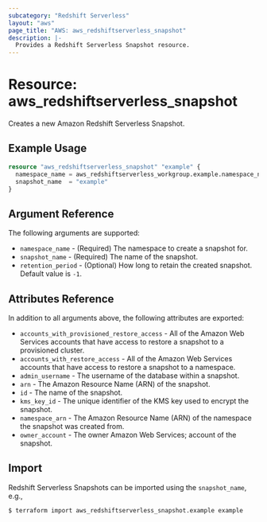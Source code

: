 ```yaml
---
subcategory: "Redshift Serverless"
layout: "aws"
page_title: "AWS: aws_redshiftserverless_snapshot"
description: |-
  Provides a Redshift Serverless Snapshot resource.
---
```


# Resource: aws_redshiftserverless_snapshot

Creates a new Amazon Redshift Serverless Snapshot.

## Example Usage

```terraform
resource "aws_redshiftserverless_snapshot" "example" {
  namespace_name = aws_redshiftserverless_workgroup.example.namespace_name
  snapshot_name  = "example"
}
```

## Argument Reference

The following arguments are supported:

* `namespace_name` - (Required) The namespace to create a snapshot for.
* `snapshot_name` - (Required) The name of the snapshot.
* `retention_period` - (Optional) How long to retain the created snapshot. Default value is `-1`.

## Attributes Reference

In addition to all arguments above, the following attributes are exported:

* `accounts_with_provisioned_restore_access` - All of the Amazon Web Services accounts that have access to restore a snapshot to a provisioned cluster.
* `accounts_with_restore_access` - All of the Amazon Web Services accounts that have access to restore a snapshot to a namespace.
* `admin_username` - The username of the database within a snapshot.
* `arn` - The Amazon Resource Name (ARN) of the snapshot.
* `id` - The name of the snapshot.
* `kms_key_id` - The unique identifier of the KMS key used to encrypt the snapshot.
* `namespace_arn` - The Amazon Resource Name (ARN) of the namespace the snapshot was created from.
* `owner_account` - The owner Amazon Web Services; account of the snapshot.

## Import

Redshift Serverless Snapshots can be imported using the `snapshot_name`, e.g.,

```
$ terraform import aws_redshiftserverless_snapshot.example example
```

<!-- cache-key: cdktf-0.17.0-pre.15 input-e7e95b2d7c6667520d82f2ec457b67e2a898bc35c561eed69cd28cd674ab5fff -->